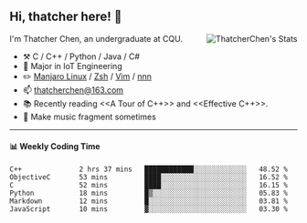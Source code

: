 ## Hi, thatcher here! :wave:

<img align="right" src="https://github-readme-stats.vercel.app/api?username=thatcherchen&title_color=333&text_color=777" alt="ThatcherChen's Stats" >

I'm Thatcher Chen, an undergraduate at CQU.

- :hammer_and_pick:  C / C++ / Python / Java / C# 
- :seedling:  Major in IoT Engineering
- :pencil2: [Manjaro Linux](https://github.com/manjaro) / [Zsh](https://github.com/zsh-users/zsh) / [Vim](https://github.com/vim/vim) / [nnn](https://github.com/jarun/nnn)
- :mailbox: thatcherchen@163.com
- :books: Recently reading <<A Tour of C++>> and <<Effective C++>>.
- :musical_keyboard: Make music fragment sometimes

---

#### :bar_chart: Weekly Coding Time

<!--START_SECTION:waka-->

```text
C++              2 hrs 37 mins   ████████████░░░░░░░░░░░░░   48.52 %
ObjectiveC       53 mins         ████░░░░░░░░░░░░░░░░░░░░░   16.52 %
C                52 mins         ████░░░░░░░░░░░░░░░░░░░░░   16.15 %
Python           18 mins         █▒░░░░░░░░░░░░░░░░░░░░░░░   05.83 %
Markdown         12 mins         █░░░░░░░░░░░░░░░░░░░░░░░░   03.81 %
JavaScript       10 mins         ▓░░░░░░░░░░░░░░░░░░░░░░░░   03.30 %
```

<!--END_SECTION:waka-->
